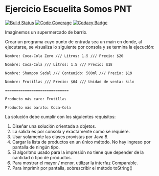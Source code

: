 # Ejercicio Escuelita Somos PNT
[![Build Status](https://travis-ci.com/LeandroAntunez/supermercado.svg?branch=master)](https://travis-ci.com/LeandroAntunez/supermercado)
[![Code Coverage](https://codecov.io/gh/LeandroAntunez/supermercado/coverage.svg)](https://codecov.io/gh/LeandroAntunez/supermercado)
[![Codacy Badge](https://api.codacy.com/project/badge/Grade/0fd7603303fb4a31bbf043864de44d70)](https://www.codacy.com/app/LeandroAntunez/supermercado?utm_source=github.com&amp;utm_medium=referral&amp;utm_content=LeandroAntunez/supermercado&amp;utm_campaign=Badge_Grade)

Imaginemos un supermercado de barrio.

Crear un programa cuyo punto de entrada sea un main en donde, al ejecutarse, se visualiza lo siguiente por consola y se termina la ejecución:
````
Nombre: Coca-Cola Zero /// Litros: 1.5 /// Precio: $20

Nombre: Coca-Cola /// Litros: 1.5 /// Precio: $18

Nombre: Shampoo Sedal /// Contenido: 500ml /// Precio: $19

Nombre: Frutillas /// Precio: $64 /// Unidad de venta: kilo

=============================

Producto más caro: Frutillas

Producto más barato: Coca-Cola
````
La solución debe cumplir con los siguientes requisitos:

1. Diseñar una solución orientada a objetos.
2. La salida es por consola y exactamente como se requiere.
3. Usar solamente las clases provistas por Java 8.
4. Cargar la lista de productos en un único método. No hay ingreso por pantalla de ningún tipo.
5. El algoritmo usado para la impresión no tiene que depender de la cantidad o tipo de productos.
6. Para mostrar el mayor / menor, utilizar la interfaz Comparable.
7. Para imprimir por pantalla, sobrescribir el método toString()
